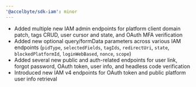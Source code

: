 ```yaml
---
'@accelbyte/sdk-iam': minor
---
```


- Added multiple new IAM admin endpoints for platform client domain patch, tags CRUD, user cursor and state, and OAuth MFA verification
- Added new optional query/formData parameters across various IAM endpoints (`pidType`, `selectedFields`, `tagIds`, `redirectUri`, `state`, `blockedPlatformId`, `loginWebBased`, `nonce`, `scope`)
- Added several new public and auth-related endpoints for user link, forgot password, OAuth token, user info, and headless code verification
- Introduced new IAM v4 endpoints for OAuth token and public platform user info retrieval